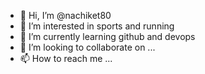 - 👋 Hi, I’m @nachiket80
- 👀 I’m interested in sports and running
- 🌱 I’m currently learning github and devops
- 💞️ I’m looking to collaborate on ...
- 📫 How to reach me ...

<!---
nachiket80/nachiket80 is a ✨ special ✨ repository because its `README.md` (this file) appears on your GitHub profile.
You can click the Preview link to take a look at your changes.
--->
